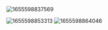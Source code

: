 ![1655598837569](https://user-images.githubusercontent.com/68007558/174461131-9b1ef789-4d66-44bb-a092-09dfa7cb3212.png)


![1655598853313](https://user-images.githubusercontent.com/68007558/174461136-86f5d0a3-bc0e-4653-9604-da0d06b193c2.png)
![1655598864046](https://user-images.githubusercontent.com/68007558/174461138-04a10eff-8bdc-488f-9c24-8bd76fe716f2.png)

